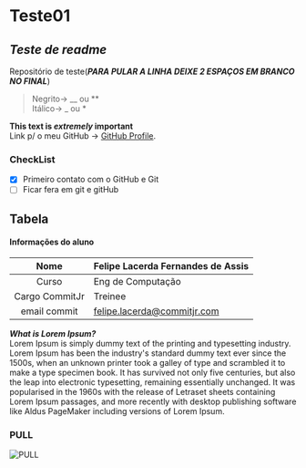 # Teste01
## ***Teste de readme***
Repositório de teste(***PARA PULAR A LINHA DEIXE 2 ESPAÇOS EM BRANCO NO FINAL***)  
>Negrito->  __ ou **  
>Itálico-> _ ou * 
>
**This text is _extremely_ important**  
Link p/ o meu GitHub -> [GitHub Profile](https://github.com/FelipeLacerda500).  
### CheckList
- [x] Primeiro contato com o GitHub e Git
- [ ] Ficar fera em git e gitHub
## Tabela
#### Informações do aluno
| __Nome__  | __Felipe Lacerda Fernandes de Assis__  |
|:-------:|-------------------------|
| Curso | Eng de Computação |
| Cargo CommitJr |   Treinee   |
| email commit|<felipe.lacerda@commitjr.com>|
  
***What is Lorem Ipsum?***  
Lorem Ipsum is simply dummy text of the printing and typesetting industry. Lorem Ipsum has been the industry's standard dummy text ever since the 1500s, when an unknown printer took a galley of type and scrambled it to make a type specimen book. It has survived not only five centuries, but also the leap into electronic typesetting, remaining essentially unchanged. It was popularised in the 1960s with the release of Letraset sheets containing Lorem Ipsum passages, and more recently with desktop publishing software like Aldus PageMaker including versions of Lorem Ipsum.  
### PULL  
![PULL](https://c.tenor.com/uHlkZ5Z-lq0AAAAi/minecraft-blue.gif "Olha a PULL dançando")





